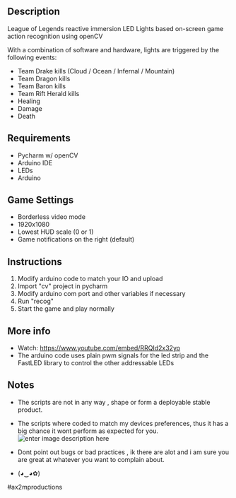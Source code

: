 
## Description

League of Legends reactive immersion LED Lights based on-screen game action recognition using openCV

With a combination of software and hardware, lights are triggered by the following events:
  * Team Drake kills (Cloud / Ocean / Infernal / Mountain)
  * Team Dragon kills
  * Team Baron kills
  * Team Rift Herald kills
  * Healing
  * Damage
  * Death


## Requirements
* Pycharm w/ openCV
* Arduino IDE
* LEDs 
* Arduino 


## Game Settings

* Borderless video mode
* 1920x1080
* Lowest HUD scale (0 or 1)
* Game notifications on the right (default)


## Instructions
1. Modify arduino code to match your IO and upload
2. Import "cv" project in pycharm
3. Modify arduino com port and other variables if necessary  
4. Run "recog"
5. Start the game and play normally 


## More info

* Watch: https://www.youtube.com/embed/RRQId2x32yo
* The arduino code uses plain pwm signals for the led strip and the FastLED library to control the other addressable LEDs 


## Notes

* The scripts are not in any way , shape or form a deployable stable product.
* The scripts where coded to match my devices preferences, thus it has a big chance it wont perform as expected for you.
![enter image description here](https://i.redd.it/63hule73jam01.jpg)
 * Dont point out bugs or bad practices , ik there are alot and i am sure you are great at whatever you want to complain about.

* (◕‿◕✿)



#ax2mproductions

